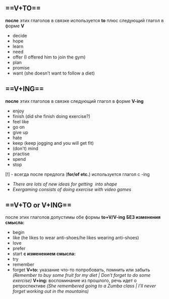 ## ==V+TO==
**после** этих глаголов в связке используется **to** плюс следующий глагол в форме **V**
- decide 
- hope
- learn
- need
- offer (I offered him to join the gym)
- plan
- promise
- want (she doesn’t want to follow a diet)

## ==V+ING==
**после** этих глаголов в связке следующий глагол в форме **V-ing**
- enjoy
- finish (did she finish doing exercise?)
- feel like
- go on
- give up
- hate
- keep (keep jogging and you will get fit)
- (don't) mind
- practise
- spend
- stop

[!] - всегда после предлога (**for/of etc.**) используется глагол с -ing
- *There are lots of new ideas for getting  into shape*
- *Exergaming consists of doing exercise with video games*

## ==V+TO or V+ING==
после этих глаголов допустимы обе формы **to+V/V-ing**
**БЕЗ изменения смысла:**
- begin
- like (he likes to wear anti-shoes/he likes wearing anti-shoes)
- love
- prefer
- start
**с изменением смысла:**
- try
- remember
- forget
**V+to:** указание что-то попробовать, помнить или забыть *(Remember to buy some fruit for my diet | Don’t forget to do some exercise)*
**V+ing:** воспоминание из прошлого, речь идет о ретроспективе *(She remembered going to a Zumba class | I’ll never forget working out in the mountains)*